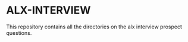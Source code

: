 # ALX-INTERVIEW
This repository contains all the directories on the alx interview prospect questions.
